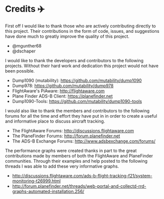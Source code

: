 # Credits :airplane:

First off I would like to thank those who are actively contributing directly to this project. Their 
contributions in the form of code, issues, and suggestions have done much to greatly improve the
quality of this project.

* @mgunther68
* @dschaper

I would like to thank the developers and contributors to the following projects. Without their
hard work and dedication this project would not have been possible.

* Dump1090 (mutability):      https://github.com/mutability/dump1090
* Dump978:                    https://github.com/mutability/dump978
* FlightAware's PiAware:      http://flightaware.com
* Plane Finder ADS-B Client:  https://planefinder.net
* Dump1090-Tools:             https://github.com/mutability/dump1090-tools

I would also like to thank the members and contributors to the following forums for all the time and
effort they have put in in order to create a useful and informative place to discuss aircraft tracking.

* The FlightAware Forums:     http://discussions.flightaware.com
* The PlaneFinder Forums:     http://forum.planefinder.net
* The ADS-B Exchange Forums:  http://www.adsbexchange.com/forums/

The performance graphs were created thanks in part to the great contributions made by members of both
the FlightAware and PlaneFinder communities. Through their examples and help posted to the following
threads I was able to add these very informative graphs.

* http://discussions.flightaware.com/ads-b-flight-tracking-f21/system-monitoring-t26999.html
* http://forum.planefinder.net/threads/web-portal-and-collectd-rrd-graphs-automated-installation.256/
